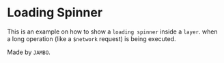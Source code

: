 # Loading Spinner

This is an example on how to show a `loading spinner` inside a `layer`.
when a long operation (like a `$network` request) is being executed.

Made by `JAMBO`.
